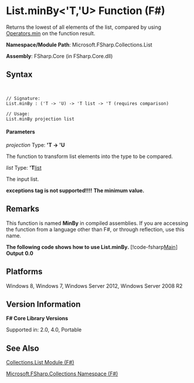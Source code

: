 # List.minBy<'T,'U> Function (F#)

Returns the lowest of all elements of the list, compared by using [Operators.min](http://msdn.microsoft.com/en-us/library/adea4fd7-bfad-4834-989c-7878aca81fed) on the function result.

**Namespace/Module Path**: Microsoft.FSharp.Collections.List

**Assembly**: FSharp.Core (in FSharp.Core.dll)


## Syntax


```


// Signature:
List.minBy : ('T -> 'U) -> 'T list -> 'T (requires comparison)

// Usage:
List.minBy projection list

```



#### Parameters
*projection*
Type: **'T -&gt; 'U**


The function to transform list elements into the type to be compared.


*list*
Type: **'T**[list](http://msdn.microsoft.com/en-us/library/c627b668-477b-4409-91ed-06d7f1b3e4a7)


The input list.



**exceptions tag is not supported!!!!**
**The minimum value.**
## Remarks
This function is named **MinBy** in compiled assemblies. If you are accessing the function from a language other than F#, or through reflection, use this name.

**The following code shows how to use List.minBy.**
[!code-fsharp[Main](snippets/fslists/snippet58.fs)]
**Output**
**0.0**
## Platforms
Windows 8, Windows 7, Windows Server 2012, Windows Server 2008 R2


## Version Information
**F# Core Library Versions**

Supported in: 2.0, 4.0, Portable




## See Also
[Collections.List Module &#40;F&#35;&#41;](Collections.List-Module-%28FSharp%29.md)

[Microsoft.FSharp.Collections Namespace &#40;F&#35;&#41;](Microsoft.FSharp.Collections-Namespace-%28FSharp%29.md)


